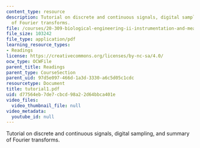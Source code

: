 ```yaml
---
content_type: resource
description: Tutorial on discrete and continuous signals, digital sampling, and summary
  of Fourier transforms.
file: /courses/20-309-biological-engineering-ii-instrumentation-and-measurement-fall-2006/d77564eb7de7cbcd98a22d64bbca401e_tutorial1.pdf
file_size: 103242
file_type: application/pdf
learning_resource_types:
- Readings
license: https://creativecommons.org/licenses/by-nc-sa/4.0/
ocw_type: OCWFile
parent_title: Readings
parent_type: CourseSection
parent_uid: 97d5e097-466d-1a3d-3330-a6c5d05c1cdc
resourcetype: Document
title: tutorial1.pdf
uid: d77564eb-7de7-cbcd-98a2-2d64bbca401e
video_files:
  video_thumbnail_file: null
video_metadata:
  youtube_id: null
---
```

Tutorial on discrete and continuous signals, digital sampling, and summary of Fourier transforms.